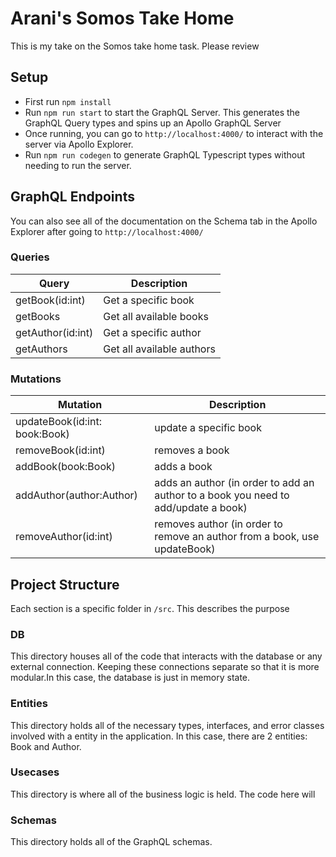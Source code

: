 # Arani's Somos Take Home

This is my take on the Somos take home task. Please review

## Setup

- First run `npm install`
- Run `npm run start` to start the GraphQL Server. This generates the GraphQL Query types and spins up an Apollo GraphQL Server
- Once running, you can go to `http://localhost:4000/` to interact with the server via Apollo Explorer.
- Run `npm run codegen` to generate GraphQL Typescript types without needing to run the server.

## GraphQL Endpoints

You can also see all of the documentation on the Schema tab in the Apollo Explorer after going to `http://localhost:4000/`

### Queries

| Query             | Description               |
| ----------------- | ------------------------- |
| getBook(id:int)   | Get a specific book       |
| getBooks          | Get all available books   |
| getAuthor(id:int) | Get a specific author     |
| getAuthors        | Get all available authors |

### Mutations

| Mutation                      | Description                                                                        |
| ----------------------------- | ---------------------------------------------------------------------------------- |
| updateBook(id:int: book:Book) | update a specific book                                                             |
| removeBook(id:int)            | removes a book                                                                     |
| addBook(book:Book)            | adds a book                                                                        |
| addAuthor(author:Author)      | adds an author (in order to add an author to a book you need to add/update a book) |
| removeAuthor(id:int)          | removes author (in order to remove an author from a book, use updateBook)          |

## Project Structure

Each section is a specific folder in `/src`. This describes the purpose

### DB

This directory houses all of the code that interacts with the database or any external connection. Keeping these connections separate so that it is more modular.In this case, the database is just in memory state.

### Entities

This directory holds all of the necessary types, interfaces, and error classes involved with a entity in the application. In this case, there are 2 entities: Book and Author.

### Usecases

This directory is where all of the business logic is held. The code here will

### Schemas

This directory holds all of the GraphQL schemas.
